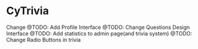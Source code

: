 # CyTrivia
Change
@TODO: Add Profile Interface
@TODO: Change Questions Design Interface
@TODO: Add statistics to admin page(and trivia system)
@TODO: Change Radio Buttons in trivia